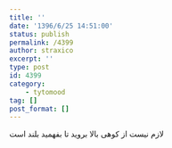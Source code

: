 ```yaml
---
title: ''
date: '1396/6/25 14:51:00'
status: publish
permalink: /4399
author: straxico
excerpt: ''
type: post
id: 4399
category:
    - tytomood
tag: []
post_format: []
---
```

لازم نیست از کوهی بالا بروید تا بفهمید بلند است